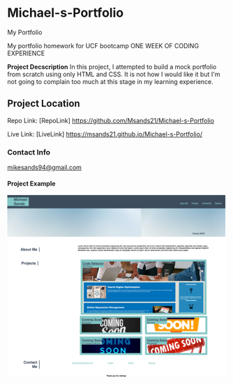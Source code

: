 # Michael-s-Portfolio
My Portfolio

My portfolio homework for UCF bootcamp ONE WEEK OF CODING EXPERIENCE

**Project Decscription**
In this project, I attempted to build a mock portfolio from scratch using only HTML and CSS. It is not how I would like it but I'm not going to complain too much at this stage in my learning experience. 


## Project Location
Repo Link: [RepoLink] https://github.com/Msands21/Michael-s-Portfolio

Live Link: [LiveLink] https://msands21.github.io/Michael-s-Portfolio/

### Contact Info
mikesands94@gmail.com

#### Project Example
![Preview](./Assets/css/images/portfolio-screenshot.jpg)
